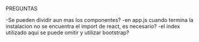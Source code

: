 PREGUNTAS

-Se pueden dividir aun mas los componentes?
-en app.js cuando termina la instalacion no se encuentra el import de react, es necesario?
-el index utilizado aqui se puede omitir y utilizar bootstrap?
